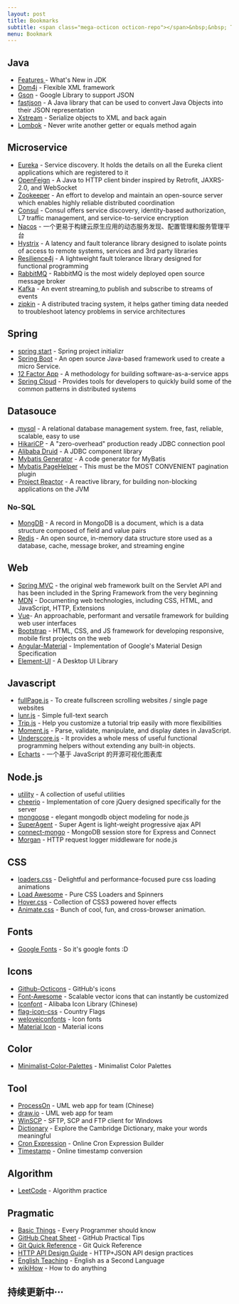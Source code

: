 ```yaml
---
layout: post
title: Bookmarks
subtitle: <span class="mega-octicon octicon-repo"></span>&nbsp;&nbsp; To mark useful libs - tools - books
menu: Bookmark
---
```


## Java
- [Features ](https://docs.oracle.com/en/java/javase/) - What's New in JDK
- [Dom4j](https://dom4j.github.io/) - Flexible XML framework
- [Gson](https://github.com/google/gson) - Google Library to support JSON
- [fastjson](https://github.com/alibaba/fastjson) - A Java library that can be used to convert Java Objects into their JSON representation
- [Xstream](http://x-stream.github.io/index.html) - Serialize objects to XML and back again
- [Lombok](https://projectlombok.org/) - Never write another getter or equals method again

## Microservice
- [Eureka](https://docs.spring.io/spring-cloud-netflix/docs/current/reference/html/) - Service discovery. It holds the details on all the Eureka client applications which are registered to it
- [OpenFeign](https://github.com/OpenFeign/feign) - A Java to HTTP client binder inspired by Retrofit, JAXRS-2.0, and WebSocket 
- [Zookeeper](https://zookeeper.apache.org/) - An effort to develop and maintain an open-source server which enables highly reliable distributed coordination
- [Consul](https://developer.hashicorp.com/consul) - Consul offers service discovery, identity-based authorization, L7 traffic management, and service-to-service encryption
- [Nacos](https://nacos.io/zh-cn/) - 一个更易于构建云原生应用的动态服务发现、配置管理和服务管理平台
- [Hystrix](https://github.com/Netflix/Hystrix/wiki/How-To-Use) - A latency and fault tolerance library designed to isolate points of access to remote systems, services and 3rd party libraries
- [Resilience4j](https://resilience4j.readme.io/docs/getting-started) - A lightweight fault tolerance library designed for functional programming
- [RabbitMQ](https://www.rabbitmq.com/getstarted.html) - RabbitMQ is the most widely deployed open source message broker
- [Kafka](https://kafka.apache.org/documentation/#gettingStarted) - An event streaming,to publish and subscribe to streams of events
- [zipkin](https://zipkin.io/) - A distributed tracing system, it helps gather timing data needed to troubleshoot latency problems in service architectures

## Spring
- [spring start](https://start.spring.io/) - Spring project initializr
- [Spring Boot](https://www.tutorialspoint.com/spring_boot/spring_boot_introduction.htm) - An open source Java-based framework used to create a micro Service.
- [12 Factor App](https://12factor.net/zh_cn/) - A methodology for building software-as-a-service apps
- [Spring Cloud](https://spring.io/projects/spring-cloud) - Provides tools for developers to quickly build some of the common patterns in distributed systems

## Datasouce
- [mysql](https://dev.mysql.com/doc/) - A relational database management system. free, fast, reliable, scalable, easy to use
- [HikariCP](https://github.com/brettwooldridge/HikariCP) - A "zero-overhead" production ready JDBC connection pool
- [Alibaba Druid](https://github.com/alibaba/druid/wiki/%E5%B8%B8%E8%A7%81%E9%97%AE%E9%A2%98) - A JDBC component library
- [Mybatis Generator](https://mybatis.org/generator/) - A code generator for MyBatis
- [Mybatis PageHelper](https://github.com/pagehelper/Mybatis-PageHelper) - This must be the MOST CONVENIENT pagination plugin
- [Project Reactor](https://projectreactor.io/) - A reactive library, for building non-blocking applications on the JVM

### No-SQL
- [MongDB](https://www.mongodb.com/) - A record in MongoDB is a document, which is a data structure composed of field and value pairs
- [Redis](https://redis.io/) - An open source, in-memory data structure store used as a database, cache, message broker, and streaming engine

## Web
- [Spring MVC](https://docs.spring.io/spring-framework/docs/current/reference/html/web.html) -  the original web framework built on the Servlet API and has been included in the Spring Framework from the very beginning
- [MDN](https://developer.mozilla.org/zh-CN/docs/Web/HTTP) - Documenting web technologies, including CSS, HTML, and JavaScript, HTTP, Extensions
- [Vue](https://cn.vuejs.org/guide/essentials/component-basics.html#defining-a-component)- An approachable, performant and versatile framework for building web user interfaces
- [Bootstrap](http://getbootstrap.com/) - HTML, CSS, and JS framework for developing responsive, mobile first projects on the web
- [Angular-Material](https://material.angularjs.org/latest/) - Implementation of Google's Material Design Specification
- [Element-UI](https://element.eleme.cn/#/) - A Desktop UI Library

## Javascript
- [fullPage.js](http://alvarotrigo.com/fullPage/) - To create fullscreen scrolling websites / single page websites
- [lunr.js](http://lunrjs.com/) - Simple full-text search
- [Trip.js](http://eragonj.github.io/Trip.js/index.html) - Help you customize a tutorial trip easily with more flexibilities
- [Moment.js](http://momentjs.com/) - Parse, validate, manipulate, and display dates in JavaScript.
- [Underscore.js](http://underscorejs.org/) - It provides a whole mess of useful functional programming helpers without extending any built-in objects.
- [Echarts](https://echarts.apache.org/handbook/zh/basics/import) - 一个基于 JavaScript 的开源可视化图表库

## Node.js
- [utility](https://github.com/node-modules/utility) - A collection of useful utilities
- [cheerio](https://github.com/cheeriojs/cheerio) - Implementation of core jQuery designed specifically for the server
- [mongoose](http://mongoosejs.com/) - elegant mongodb object modeling for node.js
- [SuperAgent](http://visionmedia.github.io/superagent/) - Super Agent is light-weight progressive ajax API
- [connect-mongo](https://github.com/kcbanner/connect-mongo) - MongoDB session store for Express and Connect
- [Morgan](https://github.com/expressjs/morgan) - HTTP request logger middleware for node.js

## CSS
- [loaders.css](https://connoratherton.com/loaders) - Delightful and performance-focused pure css loading animations
- [Load Awesome](http://github.danielcardoso.net/load-awesome/animations.html) - Pure CSS Loaders and Spinners 
- [Hover.css](http://ianlunn.github.io/Hover/) - Collection of CSS3 powered hover effects
- [Animate.css](https://animate.style/) - Bunch of cool, fun, and cross-browser animation. 

## Fonts
- [Google Fonts](https://www.google.com/fonts) - So it's google fonts :D

## Icons
- [Github-Octicons](https://octicons.github.com/) - GitHub's icons
- [Font-Awesome](https://fortawesome.github.io/Font-Awesome/) - Scalable vector icons that can instantly be customized
- [Iconfont](http://www.iconfont.cn/) - Alibaba Icon Library (Chinese)
- [flag-icon-css](http://lipis.github.io/flag-icon-css/) - Country Flags
- [weloveiconfonts](http://weloveiconfonts.com/) - Icon fonts
- [Material Icon](https://design.google.com/icons/#ic_accessibility) - Material icons

## Color
- [Minimalist-Color-Palettes](https://www.behance.net/gallery/32154055/Minimalist-Color-Palettes-2015) - Minimalist Color Palettes

## Tool
- [ProcessOn](https://www.processon.com/) - UML web app for team (Chinese)
- [draw.io](https://www.draw.io/) - UML web app for team
- [WinSCP](https://winscp.net/eng/download.php) - SFTP, SCP and FTP client for Windows
- [Dictionary](https://dictionary.cambridge.org/) - Explore the Cambridge Dictionary, make your words meaningful
- [Cron Expression](https://cron.qqe2.com/) - Online Cron Expression Builder
- [Timestamp](https://tool.lu/timestamp/) - Online timestamp conversion

## Algorithm
- [LeetCode](https://leetcode.com/problemset/all/) - Algorithm practice

## Pragmatic
- [Basic Things](https://www.quora.com/What-are-some-of-the-most-basic-things-every-programmer-should-know) - Every Programmer should know
- [GitHub Cheat Sheet](https://github.com/tiimgreen/github-cheat-sheet) - GitHub Practical Tips
- [Git Quick Reference](http://jonas.nitro.dk/git/quick-reference.html) - Git Quick Reference
- [HTTP API Design Guide](https://geemus.gitbooks.io/http-api-design/content/en/index.html) - HTTP+JSON API design practices
- [English Teaching](https://www.rong-chang.com/) - English as a Second Language
- [wikiHow](https://www.wikihow.com/Main-Page) - How to do anything

## 持续更新中···


